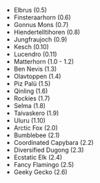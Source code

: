 - Elbrus (0.5)
- Finsteraarhorn (0.6)
- Gonnus Mons (0.7)
- Hiendertelltihoren (0.8)
- Jungfraujoch (0.9)
- Kesch (0.10)
- Lucendro (0.11)
- Matterhorn (1.0 - 1.2)
- Ben Nevis (1.3)
- Olavtoppen (1.4)
- Piz Palü (1.5)
- Qinling (1.6)
- Rockies (1.7)
- Selma (1.8)
- Taivaskero (1.9)
- Uluru (1.10)
- Arctic Fox (2.0)
- Bumblebee (2.1)
- Coordinated Capybara (2.2)
- Diversified Dugong (2.3)
- Ecstatic Elk (2.4)
- Fancy Flamingo (2.5)
- Geeky Gecko (2.6)
